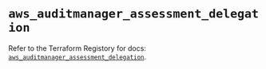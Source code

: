 # `aws_auditmanager_assessment_delegation`

Refer to the Terraform Registory for docs: [`aws_auditmanager_assessment_delegation`](https://registry.terraform.io/providers/hashicorp/aws/5.14.0/docs/resources/auditmanager_assessment_delegation).
